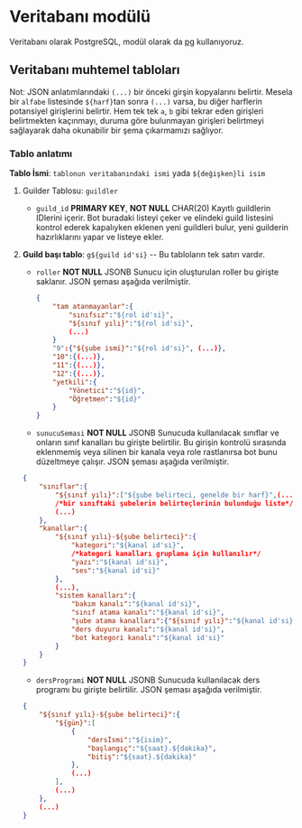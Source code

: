 # Veritabanı modülü

Veritabanı olarak PostgreSQL, modül olarak da [pg](https://npmjs.org/packages/pg) kullanıyoruz.

## Veritabanı muhtemel tabloları

Not: JSON anlatımlarındaki `(...)` bir önceki girşin kopyalarını belirtir. Mesela bir `alfabe` listesinde `${harf}`tan sonra `(...)` varsa, bu diğer harflerin potansiyel girişlerini belirtir. Hem tek tek `a`, `b` gibi tekrar eden girişleri belirtmekten kaçınmayı, duruma göre bulunmayan girişleri belirtmeyi sağlayarak daha okunabilir bir şema çıkarmamızı sağlıyor.

### Tablo anlatımı

**Tablo İsmi**: `tablonun veritabanındaki ismi` yada `${değişken}li isim`

1. Guilder Tablosu: `guildler`
    - `guild_id` **PRIMARY KEY**, **NOT NULL** CHAR(20)
      Kayıtlı guildlerin IDlerini içerir. Bot buradaki listeyi çeker ve elindeki guild listesini kontrol ederek kapalıyken eklenen yeni guildleri bulur, yeni guilderin hazırlıklarını yapar ve listeye ekler.

2. **Guild başı tablo**: `g${guild id'si}` -- Bu tabloların tek satırı vardır.
    - `roller` **NOT NULL** JSONB
      Sunucu için oluşturulan roller bu girişte saklanır. JSON şeması aşağıda verilmiştir.

      ```json
      {
          "tam atanmayanlar":{
              "sınıfsız":"${rol id'si}",
              "${sınıf yılı}":"${rol id'si}",
              (...)
          }
          "9":{"${şube ismi}":"${rol id'si}", (...)},
          "10":{(...)},
          "11":{(...)},
          "12":{(...)},
          "yetkili":{
              "Yönetici":"${id}",
              "Öğretmen":"${id}"
          }
      }
      ```

    - `sunucuSemasi` **NOT NULL** JSONB
    Sunucuda kullanılacak sınıflar ve onların sınıf kanalları bu girişte belirtilir. Bu girişin kontrolü sırasında eklenmemiş veya silinen bir kanala veya role rastlanırsa bot bunu düzeltmeye çalışır. JSON şeması aşağıda verilmiştir.

    ```json
    {
        "sınıflar":{
            "${sınıf yılı}":["${şube belirteci, genelde bir harf}",(...)],
            /*bir sınıftaki şubelerin belirteçlerinin bulunduğu liste*/
            (...)
        },
        "kanallar":{
            "${sınıf yılı}-${şube belirteci}":{
                "kategori":"${kanal id'si}",
                /*kategori kanalları gruplama için kullanılır*/
                "yazı":"${kanal id'si}",
                "ses":"${kanal id'si}"
            },
            (...),
            "sistem kanalları":{
                "bakım kanalı":"${kanal id'si}",
                "sınıf atama kanalı":"${kanal id'si}",
                "şube atama kanalları":{"${sınıf yılı}":"${kanal id'si}", (...)},
                "ders duyuru kanalı":"${kanal id'si}",
                "bot kategori kanalı":"${kanal id'si}"
            }
        }
    }
    ```

    - `dersProgrami` **NOT NULL** JSONB
    Sunucuda kullanılacak ders programı bu girişte belirtilir. JSON şeması aşağıda verilmiştir.

    ```json
    {
        "${sınıf yılı}-${şube belirteci}":{
            "${gün}":[
                {
                    "dersİsmi":"${isim}",
                    "başlangıç":"${saat}.${dakika}",
                    "bitiş":"${saat}.${dakika}"
                },
                (...)
            ],
            (...)
        },
        (...)
    }
    ```
